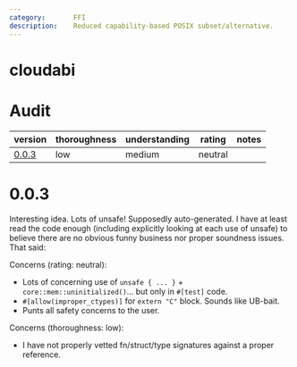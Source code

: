 ```yaml
---
category:       FFI
description:    Reduced capability-based POSIX subset/alternative.
---
```


# cloudabi

# Audit

| version   | thoroughness | understanding | rating | notes |
| --------- | ------------ | ------------- | ------ | ----- |
| [0.0.3]   | low | medium | neutral | |

[0.0.3]: #003

# 0.0.3

Interesting idea.  Lots of unsafe!  Supposedly auto-generated.
I have at least read the code enough (including explicitly looking at each use of unsafe)
to believe there are no obvious funny business nor proper soundness issues.  That said:

Concerns (rating: neutral):
- Lots of concerning use of `unsafe { ... }` + `core::mem::uninitialized()`... but only in `#[test]` code.
- `#[allow(improper_ctypes)]` for `extern "C"` block.  Sounds like UB-bait.
- Punts all safety concerns to the user.

Concerns (thoroughness: low):
- I have not properly vetted fn/struct/type signatures against a proper reference.
